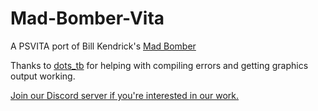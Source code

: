 # Mad-Bomber-Vita


A PSVITA port of Bill Kendrick's [Mad Bomber](http://www.newbreedsoftware.com/madbomber/)

Thanks to [dots_tb](https://github.com/dots-tb) for helping with compiling errors and getting graphics output working.

[Join our Discord server if you're interested in our work.](http://discord.cbps.xyz)
